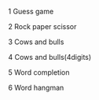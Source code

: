 1  Guess game

2  Rock paper scissor

3  Cows and bulls

4  Cows and bulls(4digits)

5  Word completion

6  Word hangman
